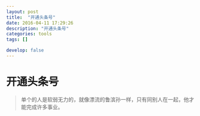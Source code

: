 ```yaml
---
layout: post
title:  "开通头条号"
date: 2016-04-11 17:29:26
description: "开通头条号"
categories: tools
tags: []

develop: false
---
```


# 开通头条号

> 单个的人是软弱无力的，就像漂流的鲁滨孙一样，只有同别人在一起，他才能完成许多事业。

